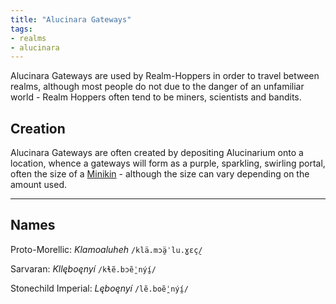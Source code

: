 ```yaml
---
title: "Alucinara Gateways"
tags:
- realms
- alucinara
---
```

Alucinara Gateways are used by Realm-Hoppers in order to travel between realms, although most people do not due to the danger of an unfamiliar world - Realm Hoppers often tend to be miners, scientists and bandits.

## Creation
Alucinara Gateways are often created by depositing Alucinarium onto a location, whence a gateways will form as a purple, sparkling, swirling portal, often the size of a [Minikin](fauna/2nd%20realm/mammalia/minikin/minikin.md) - although the size can vary depending on the amount used.

---
## Names
Proto-Morellic: *Klamoaluheh* `/klä.mɔä̯ˈlu.ɣɛç̠/`

Sarvaran: *Kllęboęnyí* `/kɬẽ.bɔẽ̯ˈnýí̯/`

Stonechild Imperial: *Lęboęnyí* `/lẽ.boẽ̯ˈnýí̯/`